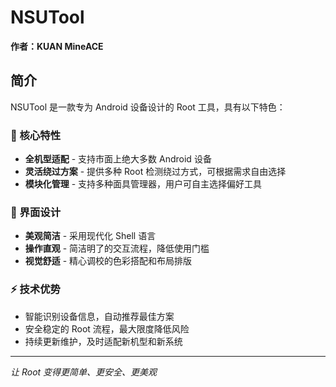 # NSUTool

**作者：KUAN MineACE**

## 简介

NSUTool 是一款专为 Android 设备设计的 Root 工具，具有以下特色：

### 🌟 核心特性
- **全机型适配** - 支持市面上绝大多数 Android 设备
- **灵活绕过方案** - 提供多种 Root 检测绕过方式，可根据需求自由选择
- **模块化管理** - 支持多种面具管理器，用户可自主选择偏好工具

### 🎨 界面设计
- **美观简洁** - 采用现代化 Shell 语言
- **操作直观** - 简洁明了的交互流程，降低使用门槛
- **视觉舒适** - 精心调校的色彩搭配和布局排版

### ⚡ 技术优势
- 智能识别设备信息，自动推荐最佳方案
- 安全稳定的 Root 流程，最大限度降低风险
- 持续更新维护，及时适配新机型和新系统

---

*让 Root 变得更简单、更安全、更美观*
